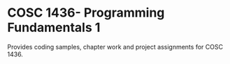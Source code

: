 # COSC 1436- Programming Fundamentals 1

Provides coding samples, chapter work and project assignments for COSC 1436.
